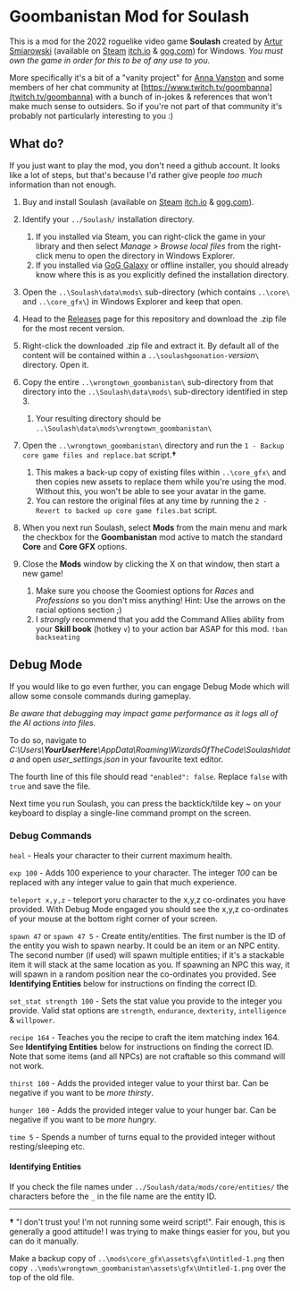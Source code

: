 # Goombanistan Mod for Soulash

This is a mod for the 2022 roguelike video game **Soulash** created by [Artur Smiarowski](https://www.patreon.com/asmiarowski) (available on [Steam](https://store.steampowered.com/app/1623210/Soulash/) [itch.io](https://wizardsofthecode.itch.io/soulash) & [gog.com](https://www.gog.com/game/soulash)) for Windows. _You must own the game in order for this to be of any use to you_.

More specifically it's a bit of a "vanity project" for [Anna Vanston](https://www.annavanston.com/) and some members of her chat community at [https://www.twitch.tv/goombanna](twitch.tv/goombanna) with a bunch of in-jokes & references that won't make much sense to outsiders. So if you're not part of that community it's probably not particularly interesting to you :)

## What do?

If you just want to play the mod, you don't need a github account. It looks like a lot of steps, but that's because I'd rather give people _too much_ information than not enough.

1. Buy and install Soulash (available on [Steam](https://store.steampowered.com/app/1623210/Soulash/) [itch.io](https://wizardsofthecode.itch.io/soulash) & [gog.com](https://www.gog.com/game/soulash)).

2. Identify your `../Soulash/` installation directory.
    1. If you installed via Steam, you can right-click the game in your library and then select _Manage > Browse local files_ from the right-click menu to open the directory in Windows Explorer.
    2. If you installed via [GoG Galaxy](https://www.gog.com/galaxy) or offline installer, you should already know where this is as you explicitly defined the installation directory.

3. Open the `..\Soulash\data\mods\` sub-directory (which contains `..\core\` and `..\core_gfx\`) in Windows Explorer and keep that open.

4. Head to the [Releases](https://github.com/Wrongtown/soulashgoonation/releases) page for this repository and download the .zip file for the most recent version.

6. Right-click the downloaded .zip file and extract it. By default all of the content will be contained within a `..\soulashgoonation-`_version_`\` directory. Open it.

7. Copy the entire `..\wrongtown_goombanistan\` sub-directory from that directory into the `..\Soulash\data\mods\` sub-directory identified in step 3.
    1. Your resulting directory should be `..\Soulash\data\mods\wrongtown_goombanistan\`

8. Open the `..\wrongtown_goombanistan\` directory and run the `1 - Backup core game files and replace.bat` script.**†**
    1. This makes a back-up copy of existing files within `..\core_gfx\` and then copies new assets to replace them while you're using the mod. Without this, you won't be able to see your avatar in the game.
    2. You can restore the original files at any time by running the `2 - Revert to backed up core game files.bat` script.

9. When you next run Soulash, select **Mods** from the main menu and mark the checkbox for the **Goombanistan** mod active to match the standard **Core** and **Core GFX** options.
10. Close the **Mods** window by clicking the X on that window, then start a new game!
    1. Make sure you choose the Goomiest options for _Races_ and _Professions_ so you don't miss anything! Hint: Use the arrows on the racial options section ;)
    2. I _strongly_ recommend that you add the Command Allies ability from your **Skill book** (hotkey `v`) to your action bar ASAP for this mod. `!ban backseating`



## Debug Mode

If you would like to go even further, you can engage Debug Mode which will allow some console commands during gameplay.

_Be aware that debugging may impact game performance as it logs all of the AI actions into files._

To do so, navigate to _C:\Users\\**YourUserHere**\AppData\Roaming\WizardsOfTheCode\Soulash\data_ and open _user_settings.json_ in your favourite text editor.

The fourth line of this file should read `"enabled": false`. Replace `false` with `true` and save the file.

Next time you run Soulash, you can press the backtick/tilde key ~ on your keyboard to display a single-line command prompt on the screen. 

### Debug Commands

`heal` - Heals your character to their current maximum health.

`exp 100` - Adds 100 experience to your character. The integer _100_ can be replaced with any integer value to gain that much experience.

`teleport x,y,z` - teleport yoru character to the x,y,z co-ordinates you have provided. With Debug Mode engaged you should see the x,y,z co-ordinates of your mouse at the bottom right corner of your screen.

`spawn 47` or `spawn 47 5` - Create entity/entities. The first number is the ID of the entity you wish to spawn nearby. It could be an item or an NPC entity. The second number (if used) will spawn multiple entities; if it's a stackable item it will stack at the same location as you. If spawning an NPC this way, it will spawn in a random position near the co-ordinates you provided. See **Identifying Entities** below for instructions on finding the correct ID.

`set_stat strength 100` - Sets the stat value you provide to the integer you provide. Valid stat options are `strength`, `endurance`, `dexterity`, `intelligence` & `willpower`.

`recipe 164` - Teaches you the recipe to craft the item matching index 164. See **Identifying Entities** below for instructions on finding the correct ID. Note that some items (and all NPCs) are not craftable so this command will not work.

`thirst 100` - Adds the provided integer value to your thirst bar. Can be negative if you want to be _more thirsty_.

`hunger 100` - Adds the provided integer value to your hunger bar. Can be negative if you want to be _more hungry_.

`time 5` - Spends a number of turns equal to the provided integer without resting/sleeping etc.


#### Identifying Entities
If you check the file names under `../Soulash/data/mods/core/entities/` the characters before the `_` in the file name are the entity ID.


------ 
**†** "I don't trust you! I'm not running some weird script!". 
Fair enough, this is generally a good attitude! I was trying to make things easier for you, but you can do it manually. 

Make a backup copy of `..\mods\core_gfx\assets\gfx\Untitled-1.png` then copy `..\mods\wrongtown_goombanistan\assets\gfx\Untitled-1.png` over the top of the old file. 
